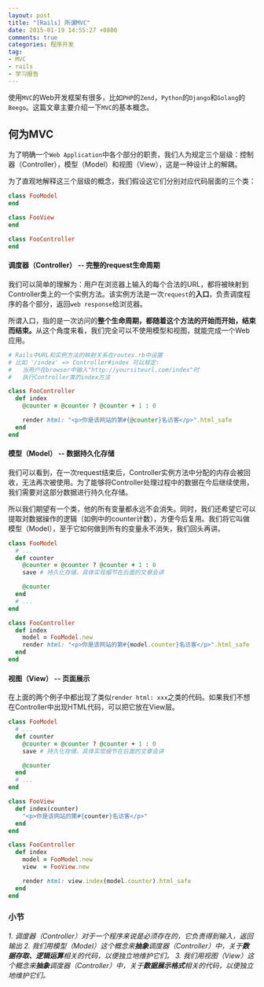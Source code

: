 ```yaml
---
layout: post
title: "[Rails] 所谓MVC"
date: 2015-01-19 14:55:27 +0800
comments: true
categories: 程序开发
tag:
- MVC
- rails
- 学习报告
---
```

使用`MVC`的Web开发框架有很多，比如`PHP`的`Zend`，`Python`的`Django`和`Golang`的`Beego`。这篇文章主要介绍一下`MVC`的基本概念。

## 何为MVC

为了明确一个`Web Application`中各个部分的职责，我们人为规定三个层级：控制器（Controller），模型（Model）和视图（View），这是一种设计上的解耦。

为了直观地解释这三个层级的概念，我们假设这它们分别对应代码层面的三个类：

```ruby
class FooModel
end
```
```ruby
class FooView
end
```
```ruby
class FooController
end
```
#### 调度器（Controller） -- 完整的request生命周期
我们可以简单的理解为：用户在浏览器上输入的每个合法的URL，都将被映射到Controller类上的一个实例方法。该实例方法是一次`request`的**入口**，负责调度程序的各个部分，返回`web response`给浏览器。

所谓入口，指的是一次访问的<b>整个生命周期，都随着这个方法的开始而开始，结束而结束。</b>从这个角度来看，我们完全可以不使用模型和视图，就能完成一个Web应用。

```ruby
# Rails中URL和实例方法的映射关系在routes.rb中设置
# 比如 '/index' => Controller#index 可以规定:
#   当用户在browser中输入"http://yoursiteurl.com/index"时
#   执行Controller类的index方法

class FooController
  def index
    @counter = @counter ? @counter + 1 : 0 

    render html: "<p>你是该网站的第#{@counter}名访客</p>".html_safe
  end
end
```


#### 模型（Model） -- 数据持久化存储
我们可以看到，在一次request结束后，Controller实例方法中分配的内存会被回收，无法再次被使用。为了能够将Controller处理过程中的数据在今后继续使用，我们需要对这部分数据进行持久化存储。

所以我们期望有一个类，他的所有变量都永远不会消失。同时，我们还希望它可以提取对数据操作的逻辑（如例中的counter计数），方便今后复用。我们将它叫做模型（Model），至于它如何做到所有的变量永不消失，我们回头再讲。

```ruby
class FooModel
  # ...
  def counter
    @counter = @counter ? @counter + 1 : 0 
    save # 持久化存储，具体实现细节在后面的文章会讲

    @counter
  end
  # ...
end

class FooController
  def index
    model = FooModel.new
    render html: "<p>你是该网站的第#{model.counter}名访客</p>".html_safe
  end
end
```

#### 视图（View） -- 页面展示
在上面的两个例子中都出现了类似`render html: xxx`之类的代码。如果我们不想在Controller中出现HTML代码，可以把它放在View层。

```ruby
class FooModel
  # ...
  def counter
    @counter = @counter ? @counter + 1 : 0 
    save # 持久化存储，具体实现细节在后面的文章会讲

    @counter
  end
  # ...
end

class FooView
  def index(counter)
    "<p>你是该网站的第#{counter}名访客</p>"
  end
end

class FooController
  def index
    model = FooModel.new
    view  = FooView.new

    render html: view.index(model.counter).html_safe
  end
end
```

### 小节
*1. 调度器（Controller）对于一个程序来说是必须存在的，它负责得到输入，返回输出*
*2. 我们用模型（Model）这个概念来**抽象**调度器（Controller）中，关于**数据存取、逻辑运算**相关的代码，以便独立地维护它们。*
*3. 我们用视图（View）这个概念来**抽象**调度器（Controller）中，关于**数据展示格式**相关的代码，以便独立地维护它们。*

